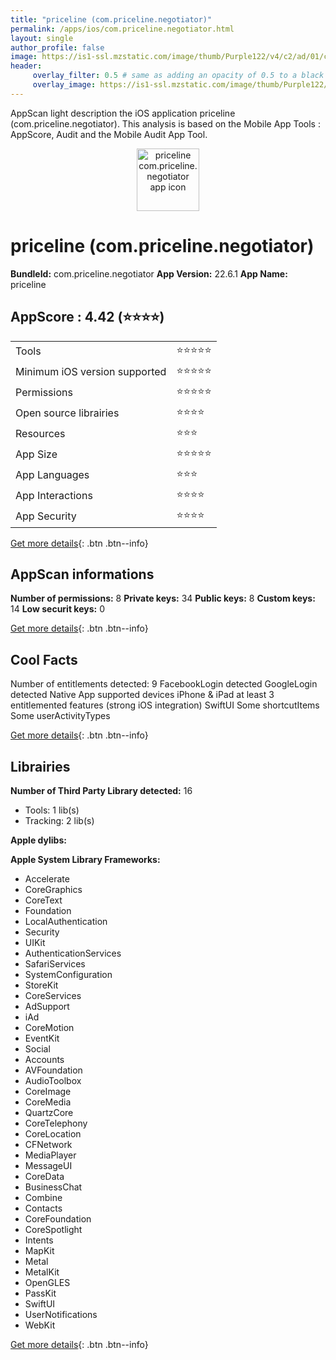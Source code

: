 ```yaml
---
title: "priceline (com.priceline.negotiator)"
permalink: /apps/ios/com.priceline.negotiator.html
layout: single
author_profile: false
image: https://is1-ssl.mzstatic.com/image/thumb/Purple122/v4/c2/ad/01/c2ad01b0-ab9c-3297-07a7-74c461face07/AppIcon-1x_U007emarketing-0-7-0-sRGB-85-220.png/512x512bb.jpg
header: 
     overlay_filter: 0.5 # same as adding an opacity of 0.5 to a black background
     overlay_image: https://is1-ssl.mzstatic.com/image/thumb/Purple122/v4/c2/ad/01/c2ad01b0-ab9c-3297-07a7-74c461face07/AppIcon-1x_U007emarketing-0-7-0-sRGB-85-220.png/512x512bb.jpg
---
```

AppScan light description the iOS application priceline (com.priceline.negotiator). This analysis is based on the Mobile App Tools : AppScore, Audit and the Mobile Audit App Tool.

  
  
<div style="text-align: center;"><img src="https://is1-ssl.mzstatic.com/image/thumb/Purple122/v4/c2/ad/01/c2ad01b0-ab9c-3297-07a7-74c461face07/AppIcon-1x_U007emarketing-0-7-0-sRGB-85-220.png/512x512bb.jpg" width="100" height="100" alt="priceline com.priceline.negotiator app icon"></div>  
  
# priceline (com.priceline.negotiator)

**BundleId:** com.priceline.negotiator
**App Version:** 22.6.1
**App Name:** priceline


## AppScore : 4.42 (⭐️⭐️⭐️⭐️) 

<table>
<tr><td> Tools </td><td> ⭐️⭐️⭐️⭐️⭐️ </td></tr>
<tr><td> Minimum iOS version supported </td><td> ⭐️⭐️⭐️⭐️⭐️ </td></tr>
<tr><td> Permissions </td><td> ⭐️⭐️⭐️⭐️⭐️ </td></tr>
<tr><td> Open source librairies </td><td> ⭐️⭐️⭐️⭐️ </td></tr>
<tr><td> Resources </td><td> ⭐️⭐️⭐️ </td></tr>
<tr><td> App Size </td><td> ⭐️⭐️⭐️⭐️⭐️ </td></tr>
<tr><td> App Languages </td><td> ⭐️⭐️⭐️ </td></tr>
<tr><td> App Interactions </td><td> ⭐️⭐️⭐️⭐️ </td></tr>
<tr><td> App Security </td><td> ⭐️⭐️⭐️⭐️ </td></tr>
</table>

[Get more details](/pricing.html){: .btn .btn--info}  
  
## AppScan informations 

**Number of permissions:** 8
**Private keys:** 34
**Public keys:** 8
**Custom keys:** 14
**Low securit keys:** 0
  
[Get more details](/pricing.html){: .btn .btn--info}

## Cool Facts

Number of entitlements detected: 9
FacebookLogin detected
GoogleLogin detected
Native App
supported devices iPhone & iPad
at least 3 entitlemented features (strong iOS integration)
SwiftUI
Some shortcutItems 
Some userActivityTypes
  
[Get more details](/pricing.html){: .btn .btn--info}

## Librairies 
**Number of Third Party Library detected:** 16
- Tools: 1 lib(s)
- Tracking: 2 lib(s)

**Apple dylibs:**


**Apple System Library Frameworks:**
- Accelerate
- CoreGraphics
- CoreText
- Foundation
- LocalAuthentication
- Security
- UIKit
- AuthenticationServices
- SafariServices
- SystemConfiguration
- StoreKit
- CoreServices
- AdSupport
- iAd
- CoreMotion
- EventKit
- Social
- Accounts
- AVFoundation
- AudioToolbox
- CoreImage
- CoreMedia
- QuartzCore
- CoreTelephony
- CoreLocation
- CFNetwork
- MediaPlayer
- MessageUI
- CoreData
- BusinessChat
- Combine
- Contacts
- CoreFoundation
- CoreSpotlight
- Intents
- MapKit
- Metal
- MetalKit
- OpenGLES
- PassKit
- SwiftUI
- UserNotifications
- WebKit


  
[Get more details](/pricing.html){: .btn .btn--info}


